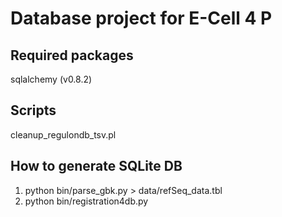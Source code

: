 Database project for E-Cell 4 P
===========

Required packages
-----------
sqlalchemy (v0.8.2)

Scripts
-----------
cleanup_regulondb_tsv.pl

How to generate SQLite DB
-----------
1. python bin/parse_gbk.py > data/refSeq_data.tbl
2. python bin/registration4db.py